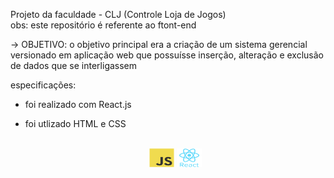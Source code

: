 Projeto da faculdade - CLJ (Controle Loja de Jogos) <br>
obs: este repositório é referente ao ftont-end

-> OBJETIVO: o objetivo principal era a criação de um sistema gerencial versionado em aplicação web que possuísse inserção, alteração e exclusão de dados que se interligassem 

especificações:
- foi realizado com React.js 
- foi utlizado HTML e CSS

  <div style="display: inline_block; padding: 0 auto" align="center"><br>
  <img align="center" alt="Javascript" height="30" width="40" href="#" src="https://raw.githubusercontent.com/devicons/devicon/1119b9f84c0290e0f0b38982099a2bd027a48bf1/icons/javascript/javascript-original.svg">
  <img align="center" alt="React" height="30" width="40" href="#" src="https://raw.githubusercontent.com/devicons/devicon/1119b9f84c0290e0f0b38982099a2bd027a48bf1/icons/react/react-original-wordmark.svg">
  </div>

